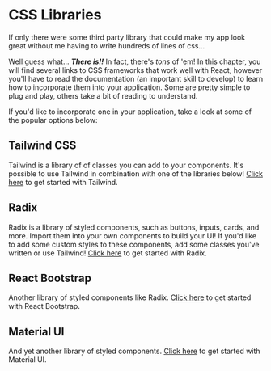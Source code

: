 # CSS Libraries
If only there were some third party library that could make my app look great without me having to write hundreds of lines of css...

Well guess what... ***There is!!***
In fact, there's _tons_ of 'em! In this chapter, you will find several links to CSS frameworks that work well with React, however you'll have to read the documentation (an important skill to develop) to learn how to incorporate them into your application. Some are pretty simple to plug and play, others take a bit of reading to understand.

If you'd like to incorporate one in your application, take a look at some of the popular options below:

## Tailwind CSS
Tailwind is a library of of classes you can add to your components. It's possible to use Tailwind in combination with one of the libraries below! [Click here](https://tailwindcss.com/docs/installation) to get started with Tailwind.

## Radix
Radix is a library of styled components, such as buttons, inputs, cards, and more. Import them into your own components to build your UI! If you'd like to add some custom styles to these components, add some classes you've written or use Tailwind!
[Click here](https://www.radix-ui.com/themes/docs/overview/getting-started) to get started with Radix.

## React Bootstrap
Another library of styled components like Radix. [Click here](https://react-bootstrap.github.io/docs/getting-started/introduction) to get started with React Bootstrap.

## Material UI
And yet another library of styled components. [Click here](https://mui.com/material-ui/getting-started/) to get started with Material UI.

